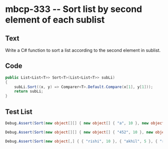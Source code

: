 # mbcp-333 -- Sort list by second element of each sublist

## Text

Write a C# function to sort a list according to the second element in sublist.

## Code

```csharp
public List<List<T>> Sort<T>(List<List<T>> subLi) 
{
    subLi.Sort((x, y) => Comparer<T>.Default.Compare(x[1], y[1]));
    return subLi;
}
```

## Test List

```csharp
Debug.Assert(Sort(new object[][] { new object[] { "a", 10 }, new object[] { "b", 5 }, new object[] { "c", 20 }, new object[] { "d", 15 } }) == new object[][] { new object[] { "b", 5 }, new object[] { "a", 10 }, new object[] { "d", 15 }, new object[] { "c", 20 } });
```

```csharp
Debug.Assert(Sort(new object[][] { new object[] { "452", 10 }, new object[] { "256", 5 }, new object[] { "100", 20 }, new object[] { "135", 15 } }) == new object[][] { new object[] { "256", 5 }, new object[] { "452", 10 }, new object[] { "135", 15 }, new object[] { "100", 20 } });
```

```csharp
Debug.Assert(Sort(new object[,] { { "rishi", 10 }, { "akhil", 5 }, { "ramya", 20 }, { "gaur", 15 } }) == new object[,] { { "akhil", 5 }, { "rishi", 10 }, { "gaur", 15 }, { "ramya", 20 } });
```
